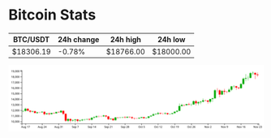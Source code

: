 # Bitcoin Stats

BTC/USDT|24h change|24h high|24h low|
|---|---|---|---|
|$18306.19|-0.78%|$18766.00|$18000.00|

<img src="./chart.svg">
